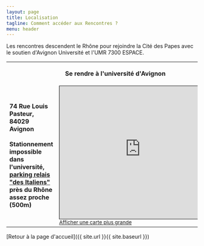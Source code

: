 ```yaml
---
layout: page
title: Localisation
tagline: Comment accéder aux Rencontres ?
menu: header
---
```


Les rencontres descendent le Rhône pour rejoindre la Cité des Papes avec le soutien d'Avignon Université et l'UMR 7300 ESPACE.

<!-- Si vous venez de loin, n'hésitez pas à proposer un [covoiturage](https://www.covievent.org/covoiturage/rencontres-des-utilisateurs-francophones-de-qgis-edition-2023/fd0136f530d30cafbd9159e45cbc3fb1) -->

<table>
  <tr>
    <th colspan=2><p align=center>Se rendre à l'université d'Avignon</p></th>
  </tr>
  <tr>
    <td>
      <p><b>74 Rue Louis Pasteur, 84029 Avignon</b><br/><br/>
      <!--
      S'y rendre en <b>transports en commun</b> : <br/>
      <ul>
        <li>1/2 h par le Tram A / arrêt Grenoble, Gares - Direction Le Pont-de-Claix, l'Etoile<br />Descendre à l'arrêt Grenoble, la Bruyère-Parc Jean Verlhac 
          19 mn de tramway puis 6 min à pied (400 m)</li>
      </ul>
      S'y rendre en <b>modes doux</b> : <br/>
      <ul>
        <li>A pied : 45 minutes (3,5 km) de la gare de Grenoble</li>
        <li>A vélo : 18 mn (3,7 km dont 3,5 km de voies cyclables) de la gare de Grenoble</li>
      </ul>
        -->
      <strong>Stationnement impossible dans l'université, <a href="https://www.openstreetmap.org/?mlat=43.954016&mlon=4.823148#map=18/43.954016/4.823148">parking relais "des Italiens"</a> près du Rhône assez proche (500m)</strong>
      </p>
    </td>
    <td>
<iframe width="425" height="350" src="https://www.openstreetmap.org/export/embed.html?bbox=4.798471927642823%2C43.944954909034244%2C4.826066493988038%2C43.95508902903079&amp;layer=mapnik" style="border: 1px solid black"></iframe><br/><small><a href="https://www.openstreetmap.org/#map=16/43.95002/4.81227">Afficher une carte plus grande</a></small>
    </td>
  </tr>
 </table>

[Retour à la page d'accueil]({{ site.url }}{{ site.baseurl }})
